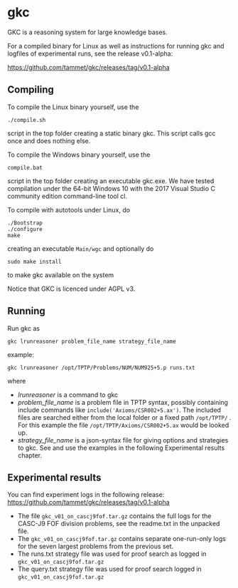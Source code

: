 gkc
===

GKC is a reasoning system for large knowledge bases.

For a compiled binary for Linux as well as instructions
for running gkc and logfiles of experimental runs,
see the release v0.1-alpha:

https://github.com/tammet/gkc/releases/tag/v0.1-alpha

Compiling
---------

To compile the Linux binary yourself, use the 

    ./compile.sh
  
script in the top folder creating a static binary gkc. 
This script calls gcc once and does nothing else.

To compile the Windows binary yourself, use the

    compile.bat

script in the top folder creating an executable gkc.exe. 
We have tested compilation under the 64-bit Windows
10 with the 2017 Visual Studio C community edition 
command-line tool cl.

To compile with autotools under Linux, do

    ./Bootstrap
    ./configure
    make

creating an executable `Main/wgc`
and optionally do

    sudo make install

to make gkc available on the system

Notice that GKC is licenced under AGPL v3.

Running
-------

Run gkc as 

    gkc lrunreasoner problem_file_name strategy_file_name

example:

    gkc lrunreasoner /opt/TPTP/Problems/NUM/NUM925+5.p runs.txt

where
* *lrunreasoner* is a command to gkc
* *problem_file_name* is a problem file in TPTP syntax, possibly containing
include commands like `include('Axioms/CSR002+5.ax')`. 
The included files are searched either from the local folder or a fixed
path `/opt/TPTP/` . For this example the file `/opt/TPTP/Axioms/CSR002+5.ax`
would be looked up.
* *strategy_file_name* is a json-syntax file for giving options and strategies
to gkc. See and use the examples in the following Experimental results chapter.

Experimental results
--------------------

You can find experiment logs in the following release:
https://github.com/tammet/gkc/releases/tag/v0.1-alpha

* The file `gkc_v01_on_cascj9fof.tar.gz` contains the full logs for the CASC-J9 FOF 
division problems, see the readme.txt in the unpacked file. 
* The `gkc_v01_on_cascj9fof.tar.gz` contains separate one-run-only logs
for the seven largest problems from the previous set.
* The runs.txt strategy file was used for proof search as logged 
in `gkc_v01_on_cascj9fof.tar.gz`
* The query.txt strategy file was used for proof search logged 
in `gkc_v01_on_cascj9fof.tar.gz`
